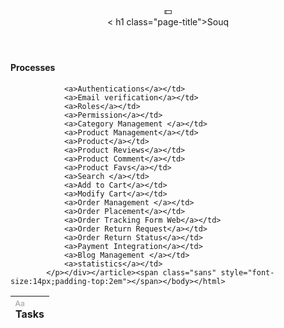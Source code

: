 <html><head><meta http-equiv="Content-Type" content="text/html; charset=utf-8"/>
</head><body>
	<article id="8c3b8ff8-c23c-42b3-bbaf-217dced82269" class="page sans"><header><div class="page-header-icon undefined"><span class="icon">💵</span></div><
	h1 class="page-title">Souq</h1><p class="page-description"></p></header>
	<div class="page-body"><div id="225d4e9e-c300-4fcd-8b37-28ca979b274a" class="collection-content">
		<h4 class="collection-title">Processes</h4><table class="collection-content"><thead><tr><th><span class="icon property-icon">
			<svg role="graphics-symbol" viewBox="0 0 16 16" style="width:14px;height:14px;display:block;fill:rgba(55, 53, 47, 0.45);flex-shrink:0" class="typesTitle"><path d="M0.637695 13.1914C1.0957 13.1914 1.32812 13 1.47852 12.5215L2.24414 10.3887H6.14746L6.90625 12.5215C7.05664 13 7.2959 13.1914 7.74707 13.1914C8.22559 13.1914 8.5332 12.9043 8.5332 12.4531C8.5332 12.2891 8.50586 12.1523 8.44434 11.9678L5.41602 3.79199C5.2041 3.21777 4.82129 2.9375 4.19922 2.9375C3.60449 2.9375 3.21484 3.21777 3.0166 3.78516L-0.0322266 12.002C-0.09375 12.1797 -0.121094 12.3232 -0.121094 12.4668C-0.121094 12.918 0.166016 13.1914 0.637695 13.1914ZM2.63379 9.12402L4.17871 4.68066H4.21973L5.76465 9.12402H2.63379ZM12.2793 13.2324C13.3115 13.2324 14.2891 12.6787 14.7129 11.8037H14.7402V12.5762C14.7471 12.9863 15.0273 13.2393 15.4238 13.2393C15.834 13.2393 16.1143 12.9795 16.1143 12.5215V8.00977C16.1143 6.49902 14.9658 5.52148 13.1543 5.52148C11.7666 5.52148 10.6592 6.08887 10.2695 6.99121C10.1943 7.15527 10.1533 7.3125 10.1533 7.46289C10.1533 7.81152 10.4062 8.04395 10.7686 8.04395C11.0215 8.04395 11.2129 7.94824 11.3496 7.73633C11.7529 6.99121 12.2861 6.65625 13.1064 6.65625C14.0977 6.65625 14.6992 7.20996 14.6992 8.1123V8.67285L12.5664 8.7959C10.7686 8.8916 9.77734 9.69824 9.77734 11.0107C9.77734 12.3369 10.8096 13.2324 12.2793 13.2324ZM12.6621 12.1387C11.8008 12.1387 11.2129 11.667 11.2129 10.9561C11.2129 10.2725 11.7598 9.82129 12.7578 9.75977L14.6992 9.62988V10.3203C14.6992 11.3457 13.7969 12.1387 12.6621 12.1387Z"></path></svg></span>Tasks</th>
	
				<a>Authentications</a></td>                                                                     
				<a>Email verification</a></td>                                     
				<a>Roles</a></td>                                     
				<a>Permission</a></td>                                                                         
				<a>Category Management </a></td>                                     
				<a>Product Management</a></td>                                     
				<a>Product</a></td>                                   
				<a>Product Reviews</a></td>                                    
				<a>Product Comment</a></td>                                     
				<a>Product Favs</a></td>                                   
				<a>Search </a></td>                                    
				<a>Add to Cart</a></td>                                     
				<a>Modify Cart</a></td>                                     
				<a>Order Management </a></td>                                     
				<a>Order Placement</a></td>                                    
				<a>Order Tracking Form Web</a></td>                                     
				<a>Order Return Request</a></td>                                   
				<a>Order Return Status</a></td>                                     
				<a>Payment Integration</a></td>                                     
				<a>Blog Management </a></td>                                                                      
				<a>statistics</a></td>                               
			</p></div></article><span class="sans" style="font-size:14px;padding-top:2em"></span></body></html>
